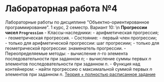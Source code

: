 # Лабораторная работа №4
Лабораторные работы по дисциплине "Объектно-ориентированное программирование". 1 курс, 2 семестр.
Вариант 10: \n
**Прогрессии чисел `Progression`**
    - Классы-наследники:
      - арифметическая прогрессия;
      - геометрическая прогрессия.
    - Состояние:
      - первый член прогрессии;
      - только для арифметической прогрессии: шаг прогресиии;
      - только для геометрической прогрессии: знаменатель прогрессии.
    - Переопределяемые методы:
      - вычисление $n$-го элемента последовательности при заданном $n$;
      - вычисление суммы первых $n$ элементов последовательности при заданном $n$.
    - Функция над контейнером:
      - найти прогрессию с максимальной суммой первых $n$ элементов при заданном $n$.
[Теория + полностью расписанное задание](https://github.com/yui1337/oop-labs/blob/lab_4/lab4-polymorphism.md)
